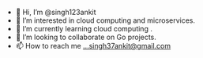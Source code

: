 - 👋 Hi, I’m @singh123ankit
- 👀 I’m interested in cloud computing and microservices.  
- 🌱 I’m currently learning cloud computing .
- 💞️ I’m looking to collaborate on Go projects.
- 📫 How to reach me ...singh37ankit@gmail.com

<!---
singh123ankit/singh123ankit is a ✨ special ✨ repository because its `README.md` (this file) appears on your GitHub profile.
You can click the Preview link to take a look at your changes.
--->

